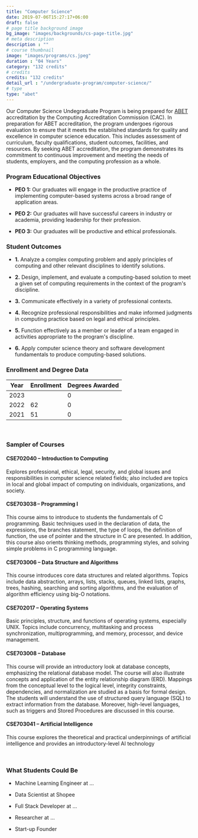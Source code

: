 ```yaml
---
title: "Computer Science"
date: 2019-07-06T15:27:17+06:00
draft: false
# page title background image
bg_image: "images/backgrounds/cs-page-title.jpg"
# meta description
description : ""
# course thumbnail
image: "images/programs/cs.jpeg"
duration : "04 Years"
category: "132 credits"
# credits
credits: "132 credits"
detail_url : "/undergraduate-program/computer-science/"
# type
type: "abet"
---
```


Our Computer Science Undegraduate Program is being prepared for [ABET](https://www.abet.org/) accreditation by the Computing Accreditation Commission (CAC). In preparation for ABET accreditation, the program undergoes rigorous evaluation to ensure that it meets the established standards for quality and excellence in computer science education. This includes assessment of curriculum, faculty qualifications, student outcomes, facilities, and resources. By seeking ABET accreditation, the program demonstrates its commitment to continuous improvement and meeting the needs of students, employers, and the computing profession as a whole.


### Program Educational Objectives

* **PEO 1:** Our graduates will engage in the productive practice of implementing computer-based systems across a broad range of application areas.

* **PEO 2:** Our graduates will have successful careers in industry or academia, providing leadership for their profession.

* **PEO 3:** Our graduates will be productive and ethical professionals.

### Student Outcomes

* **1.** Analyze a complex computing problem and apply principles of computing and other relevant disciplines to identify solutions. 

* **2.** Design, implement, and evaluate a computing-based solution to meet a given set of computing requirements in the context of the program's discipline.  

* **3.** Communicate effectively in a variety of professional contexts.

* **4.** Recognize professional responsibilities and make informed judgments in computing practice based on legal and ethical principles. 

* **5.** Function effectively as a member or leader of a team engaged in activities appropriate to the program's discipline.  

* **6.** Apply computer science theory and software development fundamentals to produce computing-based solutions.


### Enrollment and Degree Data

| Year | Enrollment | Degrees Awarded |
|------|------------|-----------------|
| 2023 |            |        0        |
| 2022 |     62     |        0        |
| 2021 |     51     |        0        |


&nbsp;


### Sampler of Courses

#### CSE702040 – Introduction to Computing
Explores professional, ethical, legal, security, and global issues and responsibilities in computer science related fields; also included are topics in local and global impact of computing on individuals, organizations, and society.

#### CSE703038 – Programming I 
This course aims to introduce to students the fundamentals of C programming. Basic techniques used in the declaration of data, the expressions, the branches statement, the type of loops, the definition of function, the use of pointer and the structure in C are presented. In addition, this course also orients thinking methods, programming styles, and solving simple problems in C programming language.

#### CSE703006 – Data Structure and Algorithms 
This course introduces core data structures and related algorithms. Topics include data abstraction, arrays, lists, stacks, queues, linked lists, graphs, trees, hashing, searching and sorting algorithms, and the evaluation of algorithm efficiency using big-O notations.

#### CSE702017 – Operating Systems 
Basic principles, structure, and functions of operating systems, especially UNIX. Topics include concurrency, multitasking and process synchronization, multiprogramming, and memory, processor, and device management.

#### CSE703008 – Database 
This course will provide an introductory look at database concepts, emphasizing the relational database model. The course will also illustrate concepts and application of the entity relationship diagram (ERD). Mappings from the conceptual level to the logical level, integrity constraints, dependencies, and normalization are studied as a basis for formal design. The students will understand the use of structured query language (SQL) to extract information from the database. Moreover, high-level languages, such as triggers and Stored Procedures are discussed in this course.

#### CSE703041 – Artificial Intelligence
This course explores the theoretical and practical underpinnings of artificial intelligence and provides an introductory-level AI technology

&nbsp;
### What Students Could Be

* Machine Learning Engineer at ...

* Data Scientist at Shopee

* Full Stack Developer at ...

* Researcher at ...

* Start-up Founder